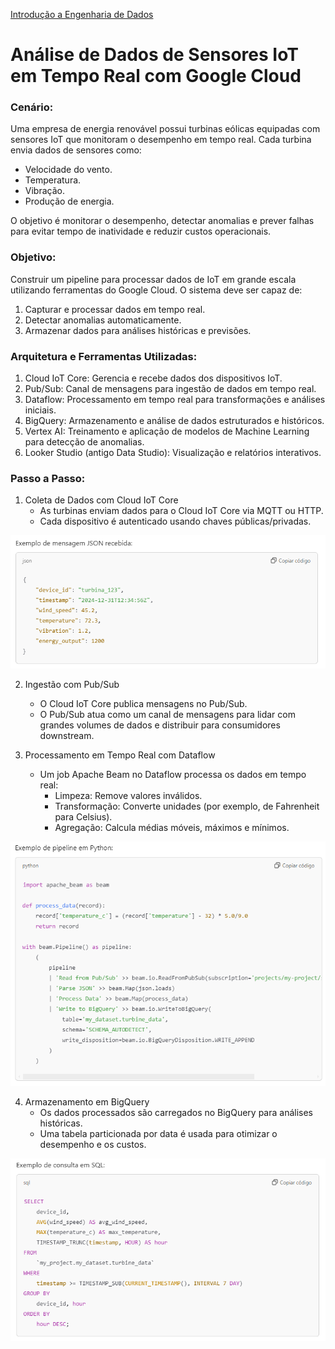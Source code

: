 <div> 
<p><a href="https://github.com/JosiTubaroski/Introducao_Engenharia_Dados/blob/main/README.md">Introdução a Engenharia de Dados</a></p>
</div> 

# Análise de Dados de Sensores IoT em Tempo Real com Google Cloud

### Cenário:

Uma empresa de energia renovável possui turbinas eólicas equipadas com sensores IoT que monitoram o desempenho em tempo real. Cada turbina envia dados de sensores como:

- Velocidade do vento.
- Temperatura.
- Vibração.
- Produção de energia.

O objetivo é monitorar o desempenho, detectar anomalias e prever falhas para evitar tempo de inatividade e reduzir custos operacionais.

### Objetivo:

Construir um pipeline para processar dados de IoT em grande escala utilizando ferramentas do Google Cloud. O sistema deve ser capaz de:

1. Capturar e processar dados em tempo real.
2. Detectar anomalias automaticamente.
3. Armazenar dados para análises históricas e previsões.

### Arquitetura e Ferramentas Utilizadas:

1. Cloud IoT Core: Gerencia e recebe dados dos dispositivos IoT.
2. Pub/Sub: Canal de mensagens para ingestão de dados em tempo real.
3. Dataflow: Processamento em tempo real para transformações e análises iniciais.
4. BigQuery: Armazenamento e análise de dados estruturados e históricos.
5. Vertex AI: Treinamento e aplicação de modelos de Machine Learning para detecção de anomalias.
6. Looker Studio (antigo Data Studio): Visualização e relatórios interativos.

### Passo a Passo:

1. Coleta de Dados com Cloud IoT Core
   - As turbinas enviam dados para o Cloud IoT Core via MQTT ou HTTP.
   - Cada dispositivo é autenticado usando chaves públicas/privadas.

 <img src="https://github.com/JosiTubaroski/Processamento_Dados_Google/blob/main/img/15_JSON_Cloud.png">

2. Ingestão com Pub/Sub
   - O Cloud IoT Core publica mensagens no Pub/Sub.
   - O Pub/Sub atua como um canal de mensagens para lidar com grandes volumes de dados e distribuir para consumidores downstream.

3. Processamento em Tempo Real com Dataflow
   - Um job Apache Beam no Dataflow processa os dados em tempo real:
     - Limpeza: Remove valores inválidos.
     - Transformação: Converte unidades (por exemplo, de Fahrenheit para Celsius).
     - Agregação: Calcula médias móveis, máximos e mínimos.
    
 <img src="https://github.com/JosiTubaroski/Processamento_Dados_Google/blob/main/img/16_Pip_Python.png">

 4. Armazenamento em BigQuery
    - Os dados processados são carregados no BigQuery para análises históricas.
    - Uma tabela particionada por data é usada para otimizar o desempenho e os custos.

 <img src="https://github.com/JosiTubaroski/Processamento_Dados_Google/blob/main/img/17_Consulta_BigQuery.png">
      
